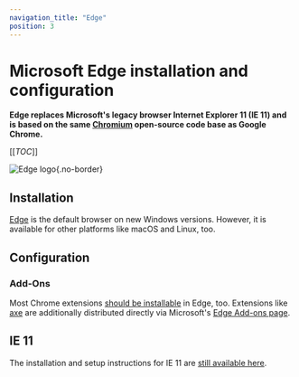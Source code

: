 ```yaml
---
navigation_title: "Edge"
position: 3
---
```


# Microsoft Edge installation and configuration

**Edge replaces Microsoft's legacy browser Internet Explorer 11 (IE 11) and is based on the same [Chromium](https://www.chromium.org/Home) open-source code base as Google Chrome.**

[[_TOC_]]

![Edge logo](_media/edge-logo.png){.no-border}

## Installation

[Edge](https://www.microsoft.com/edge) is the default browser on new Windows versions. However, it is available for other platforms like macOS and Linux, too.

## Configuration

### Add-Ons

Most Chrome extensions [should be installable](https://www.howtogeek.com/411830/how-to-install-google-chrome-extensions-in-microsoft-edge/) in Edge, too. Extensions like [axe](https://microsoftedge.microsoft.com/addons/detail/axe-web-accessibility-t/kcenlimkmjjkdfcaleembgmldmnnlfkn) are additionally distributed directly via Microsoft's [Edge Add-ons page](https://microsoftedge.microsoft.com/addons/Microsoft-Edge-Extensions-Home).

## IE 11

The installation and setup instructions for IE 11 are [still available here](../internet-explorer-11/).
